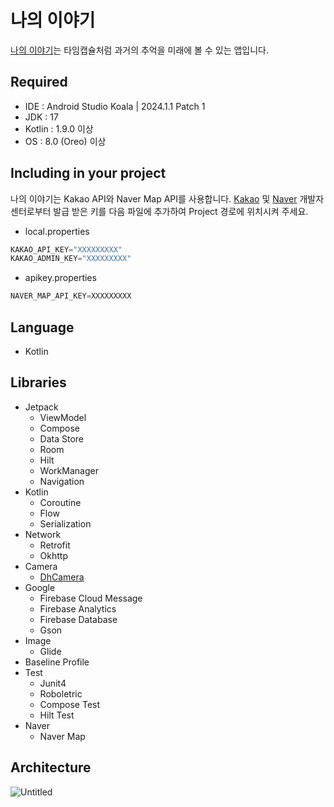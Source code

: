 # 나의 이야기
[나의 이야기](https://play.google.com/store/apps/details?id=com.dhkim.timecapsule)는 타임캡슐처럼 과거의 추억을 미래에 볼 수 있는 앱입니다. 

## Required
- IDE : Android Studio Koala | 2024.1.1 Patch 1
- JDK : 17
- Kotlin : 1.9.0 이상
- OS : 8.0 (Oreo) 이상

## Including in your project
나의 이야기는 Kakao API와 Naver Map API를 사용합니다. [Kakao](https://developers.kakao.com/) 및 [Naver](https://developers.naver.com/main/) 개발자 센터로부터 발급 받은 키를 다음 파일에 추가하여 Project 경로에 위치시켜 주세요.
- local.properties
```kotlin
KAKAO_API_KEY="XXXXXXXXX"
KAKAO_ADMIN_KEY="XXXXXXXXX"
```
- apikey.properties
```kotlin
NAVER_MAP_API_KEY=XXXXXXXXX
```

## Language
- Kotlin

## Libraries
- Jetpack
  - ViewModel
  - Compose
  - Data Store
  - Room
  - Hilt
  - WorkManager
  - Navigation
- Kotlin
  - Coroutine
  - Flow
  - Serialization
- Network
  - Retrofit
  - Okhttp
- Camera
  - [DhCamera](https://github.com/kdh123/DhCamera)
- Google
  - Firebase Cloud Message
  - Firebase Analytics
  - Firebase Database
  - Gson
- Image
  - Glide
- Baseline Profile
- Test
  - Junit4
  - Roboletric
  - Compose Test
  - Hilt Test
- Naver
  - Naver Map
 
## Architecture
![Untitled](https://github.com/user-attachments/assets/a3e3bf58-d401-447c-bfcb-be283ce76612)


